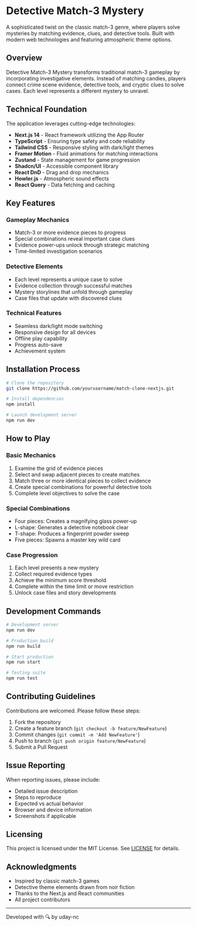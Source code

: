 # Detective Match-3 Mystery

A sophisticated twist on the classic match-3 genre, where players solve mysteries by matching evidence, clues, and detective tools. Built with modern web technologies and featuring atmospheric theme options.

## Overview

Detective Match-3 Mystery transforms traditional match-3 gameplay by incorporating investigative elements. Instead of matching candies, players connect crime scene evidence, detective tools, and cryptic clues to solve cases. Each level represents a different mystery to unravel.

## Technical Foundation

The application leverages cutting-edge technologies:

- **Next.js 14** - React framework utilizing the App Router
- **TypeScript** - Ensuring type safety and code reliability
- **Tailwind CSS** - Responsive styling with dark/light themes
- **Framer Motion** - Fluid animations for matching interactions
- **Zustand** - State management for game progression
- **Shadcn/UI** - Accessible component library
- **React DnD** - Drag and drop mechanics
- **Howler.js** - Atmospheric sound effects
- **React Query** - Data fetching and caching

## Key Features

### Gameplay Mechanics
- Match-3 or more evidence pieces to progress
- Special combinations reveal important case clues
- Evidence power-ups unlock through strategic matching
- Time-limited investigation scenarios

### Detective Elements
- Each level represents a unique case to solve
- Evidence collection through successful matches
- Mystery storylines that unfold through gameplay
- Case files that update with discovered clues

### Technical Features
- Seamless dark/light mode switching
- Responsive design for all devices
- Offline play capability
- Progress auto-save
- Achievement system

## Installation Process

```bash
# Clone the repository
git clone https://github.com/yourusername/match-clone-nextjs.git

# Install dependencies
npm install

# Launch development server
npm run dev
```

## How to Play

### Basic Mechanics
1. Examine the grid of evidence pieces
2. Select and swap adjacent pieces to create matches
3. Match three or more identical pieces to collect evidence
4. Create special combinations for powerful detective tools
5. Complete level objectives to solve the case

### Special Combinations
- Four pieces: Creates a magnifying glass power-up
- L-shape: Generates a detective notebook clear
- T-shape: Produces a fingerprint powder sweep
- Five pieces: Spawns a master key wild card

### Case Progression
1. Each level presents a new mystery
2. Collect required evidence types
3. Achieve the minimum score threshold
4. Complete within the time limit or move restriction
5. Unlock case files and story developments

## Development Commands

```bash
# Development server
npm run dev

# Production build
npm run build

# Start production
npm run start

# Testing suite
npm run test
```

## Contributing Guidelines

Contributions are welcomed. Please follow these steps:

1. Fork the repository
2. Create a feature branch (`git checkout -b feature/NewFeature`)
3. Commit changes (`git commit -m 'Add NewFeature'`)
4. Push to branch (`git push origin feature/NewFeature`)
5. Submit a Pull Request

## Issue Reporting

When reporting issues, please include:
- Detailed issue description
- Steps to reproduce
- Expected vs actual behavior
- Browser and device information
- Screenshots if applicable

## Licensing

This project is licensed under the MIT License. See [LICENSE](LICENSE) for details.

## Acknowledgments

- Inspired by classic match-3 games
- Detective theme elements drawn from noir fiction
- Thanks to the Next.js and React communities
- All project contributors

---

Developed with 🔍 by uday-nc
